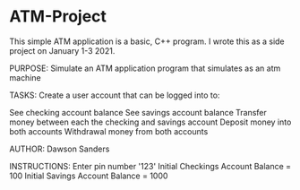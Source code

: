 # ATM-Project
This simple ATM application is a basic, C++ program. I wrote this as a side project on January 1-3 2021. 

PURPOSE:
Simulate an ATM application program that simulates as an atm machine

TASKS:
Create a user account that can be logged into to:

See checking account balance
See savings account balance
Transfer money between each the checking and savings account
Deposit money into both accounts
Withdrawal money from both accounts

AUTHOR:
Dawson Sanders

INSTRUCTIONS:
Enter pin number '123' 
Initial Checkings Account Balance = 100
Initial Savings Account Balance = 1000
